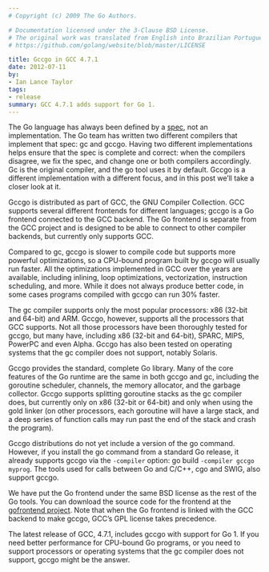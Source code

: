 ```yaml
---
# Copyright (c) 2009 The Go Authors.

# Documentation licensed under the 3-Clause BSD License.
# The original work was translated from English into Brazilian Portuguese.
# https://github.com/golang/website/blob/master/LICENSE

title: Gccgo in GCC 4.7.1
date: 2012-07-11
by:
- Ian Lance Taylor
tags:
- release
summary: GCC 4.7.1 adds support for Go 1.
---
```



The Go language has always been defined by a [spec](/ref/spec),
not an implementation.
The Go team has written two different compilers that implement that spec: gc and gccgo.
Having two different implementations helps ensure that the spec is complete and correct:
when the compilers disagree, we fix the spec,
and change one or both compilers accordingly.
Gc is the original compiler, and the go tool uses it by default.
Gccgo is a different implementation with a different focus,
and in this post we’ll take a closer look at it.

Gccgo is distributed as part of GCC, the GNU Compiler Collection.
GCC supports several different frontends for different languages;
gccgo is a Go frontend connected to the GCC backend.
The Go frontend is separate from the GCC project and is designed to be able
to connect to other compiler backends,
but currently only supports GCC.

Compared to gc, gccgo is slower to compile code but supports more powerful optimizations,
so a CPU-bound program built by gccgo will usually run faster.
All the optimizations implemented in GCC over the years are available,
including inlining, loop optimizations, vectorization,
instruction scheduling, and more.
While it does not always produce better code,
in some cases programs compiled with gccgo can run 30% faster.

The gc compiler supports only the most popular processors:
x86 (32-bit and 64-bit) and ARM.
Gccgo, however, supports all the processors that GCC supports.
Not all those processors have been thoroughly tested for gccgo,
but many have, including x86 (32-bit and 64-bit),
SPARC, MIPS, PowerPC and even Alpha.
Gccgo has also been tested on operating systems that the gc compiler does
not support, notably Solaris.

Gccgo provides the standard, complete Go library.
Many of the core features of the Go runtime are the same in both gccgo and gc,
including the goroutine scheduler, channels,
the memory allocator, and the garbage collector.
Gccgo supports splitting goroutine stacks as the gc compiler does,
but currently only on x86 (32-bit or 64-bit) and only when using the gold
linker (on other processors,
each goroutine will have a large stack, and a deep series of function calls
may run past the end of the stack and crash the program).

Gccgo distributions do not yet include a version of the go command.
However, if you install the go command from a standard Go release,
it already supports gccgo via the `-compiler` option:
go build `-compiler gccgo myprog`.
The tools used for calls between Go and C/C++,
cgo and SWIG, also support gccgo.

We have put the Go frontend under the same BSD license as the rest of the Go
tools.  You can download the source code for the frontend at the
[gofrontend project](https://github.com/golang/gofrontend).
Note that when the Go frontend is linked with the GCC backend to make gccgo,
GCC’s GPL license takes precedence.

The latest release of GCC, 4.7.1, includes gccgo with support for Go 1.
If you need better performance for CPU-bound Go programs,
or you need to support processors or operating systems that the gc compiler does not support,
gccgo might be the answer.
